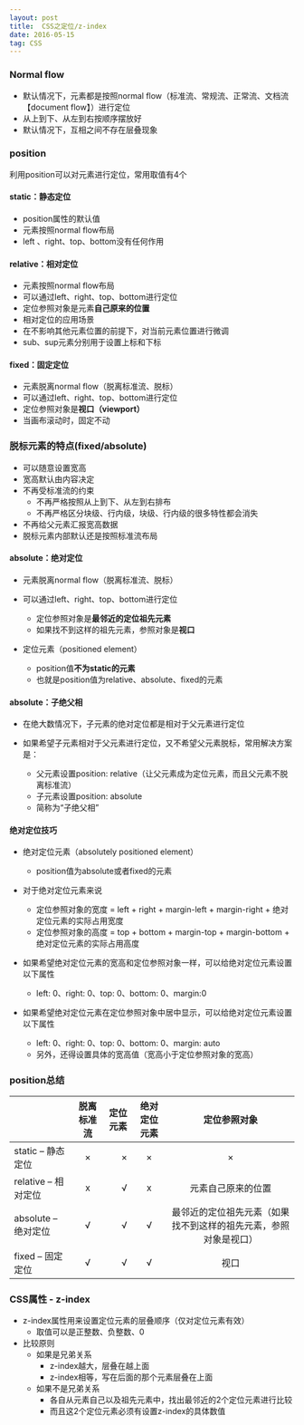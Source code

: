 ```yaml
---
layout: post
title:  CSS之定位/z-index
date: 2016-05-15
tag: CSS
---
```


### Normal flow
*	默认情况下，元素都是按照normal flow（标准流、常规流、正常流、文档流【document flow】）进行定位
* 从上到下、从左到右按顺序摆放好
* 默认情况下，互相之间不存在层叠现象

### position

利用position可以对元素进行定位，常用取值有4个
#### static：静态定位
* position属性的默认值
* 元素按照normal flow布局
* left 、right、top、bottom没有任何作用

#### relative：相对定位
* 元素按照normal flow布局
* 可以通过left、right、top、bottom进行定位
* 定位参照对象是元素**自己原来的位置**
* 相对定位的应用场景
* 在不影响其他元素位置的前提下，对当前元素位置进行微调
* sub、sup元素分别用于设置上标和下标

#### fixed：固定定位
* 元素脱离normal flow（脱离标准流、脱标）
* 可以通过left、right、top、bottom进行定位
* 定位参照对象是**视口（viewport）**
* 当画布滚动时，固定不动


### 脱标元素的特点(fixed/absolute)
* 可以随意设置宽高
* 宽高默认由内容决定
* 不再受标准流的约束
	* 不再严格按照从上到下、从左到右排布
	* 不再严格区分块级、行内级，块级、行内级的很多特性都会消失
* 不再给父元素汇报宽高数据
* 脱标元素内部默认还是按照标准流布局


#### absolute：绝对定位

* 元素脱离normal flow（脱离标准流、脱标）
* 可以通过left、right、top、bottom进行定位
	* 定位参照对象是**最邻近的定位祖先元素**
	* 如果找不到这样的祖先元素，参照对象是**视口**

* 定位元素（positioned element）
	* position值**不为static的元素**
	* 也就是position值为relative、absolute、fixed的元素

#### absolute：子绝父相
* 在绝大数情况下，子元素的绝对定位都是相对于父元素进行定位

* 如果希望子元素相对于父元素进行定位，又不希望父元素脱标，常用解决方案是：
	* 父元素设置position: relative（让父元素成为定位元素，而且父元素不脱离标准流）
	* 子元素设置position: absolute
	* 简称为“子绝父相”

#### 绝对定位技巧

* 绝对定位元素（absolutely positioned element）
	* position值为absolute或者fixed的元素

* 对于绝对定位元素来说
	* 定位参照对象的宽度 = left + right + margin-left + margin-right + 绝对定位元素的实际占用宽度
	* 定位参照对象的高度 = top + bottom + margin-top + margin-bottom + 绝对定位元素的实际占用高度

* 如果希望绝对定位元素的宽高和定位参照对象一样，可以给绝对定位元素设置以下属性
	* left: 0、right: 0、top: 0、bottom: 0、margin:0

* 如果希望绝对定位元素在定位参照对象中居中显示，可以给绝对定位元素设置以下属性
	* left: 0、right: 0、top: 0、bottom: 0、margin: auto
	* 另外，还得设置具体的宽高值（宽高小于定位参照对象的宽高）

### position总结

|  | 脱离标准流 | 定位元素 | 绝对定位元素 | 定位参照对象 |
| :---        |     :---:      |    ---:   |     :---:      |     :---:      |
| static – 静态定位 | ×     | ×    | × | × |
| relative – 相对定位 | x    |   √  |  x |   元素自己原来的位置|
| absolute – 绝对定位 | √    | √      | √  | 最邻近的定位祖先元素（如果找不到这样的祖先元素，参照对象是视口） |
| fixed – 固定定位     | √     | √     | √     | 视口    |


### CSS属性 - z-index

* z-index属性用来设置定位元素的层叠顺序（仅对定位元素有效）
	* 取值可以是正整数、负整数、0
* 比较原则
	* 如果是兄弟关系
		* z-index越大，层叠在越上面
		* z-index相等，写在后面的那个元素层叠在上面
	* 如果不是兄弟关系
		* 各自从元素自己以及祖先元素中，找出最邻近的2个定位元素进行比较
		* 而且这2个定位元素必须有设置z-index的具体数值





